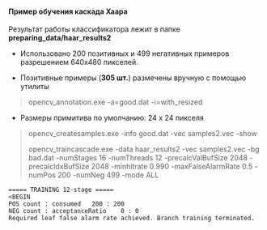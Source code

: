 #### Пример обучения каскада Хаара

Результат работы классификатора лежит в папке **preparing_data/haar_results2**

- Использовано 200 позитивных и 499 негативных примеров разрешением 640х480 пикселей.

- Позитивные примеры (**305 шт.**) размечены вручную с помощью утилиты

> opencv_annotation.exe -a=good.dat -i=with_resized

- Размеры примитива по умолчанию: 24 х 24 пикселя 
> opencv_createsamples.exe -info good.dat -vec samples2.vec -show
>
> opencv_traincascade.exe -data haar_results2 -vec samples2.vec -bg bad.dat -numStages 16 -numThreads 12 -precalcValBufSize 2048 -precalcIdxBufSize 2048 -minhitrate 0.990 -maxFalseAlarmRate 0.5 -numPos 200 -numNeg 499 -mode ALL

	===== TRAINING 12-stage =====
	<BEGIN
	POS count : consumed   200 : 200
	NEG count : acceptanceRatio    0 : 0
	Required leaf false alarm rate achieved. Branch training terminated.